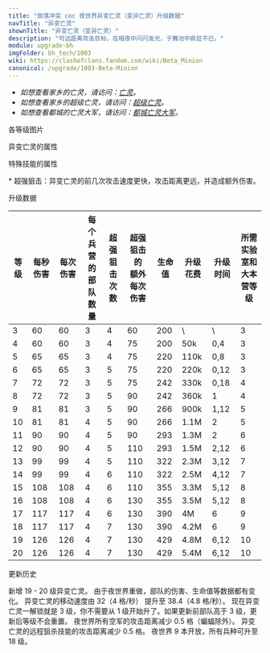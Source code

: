 ```yaml
---
title: "部落冲突 coc 夜世界异变亡灵（变异亡灵）升级数据"
navTitle: "异变亡灵"
shownTitle: "异变亡灵（变异亡灵）"
description: "可远距离攻击目标，在暗夜中闪闪发光，于舞池中疯狂不已。"
module: upgrade-bh
imgFolder: bh_tech/1003
wiki: https://clashofclans.fandom.com/wiki/Beta_Minion
canonical: /upgrade/1003-Beta-Minion
---
```


- *如想查看家乡的亡灵，请访问：[亡灵](/upgrade/0080-Minion)。*
- *如想查看家乡的超级亡灵，请访问：[超级亡灵](/upgrade/0608-Super-Minion)。*
- *如想查看都城的亡灵大军，请访问：[都城亡灵大军](/upgrade/2004-Minion-Horde)。*

<UnitInfo :folder="$frontmatter.imgFolder" imgSrc="Beta_Minion_info.png" :imgAlt="$frontmatter.navTitle" :description="$frontmatter.description" />

<SmallTitle>各等级图片</SmallTitle>

<Panel>
    <UnitImgGroup :folder="$frontmatter.imgFolder">
        <UnitImg imgTitle="3 - 6 级" imgSrc="Beta_Minion3.png" />
        <UnitImg imgTitle="7 - 10 级" imgSrc="Beta_Minion7.png" />
        <UnitImg imgTitle="11 - 14 级" imgSrc="Beta_Minion11.png" />
        <UnitImg imgTitle="15 - 18 级" imgSrc="Beta_Minion15.png" />
        <UnitImg imgTitle="19 - 20 级" imgSrc="Beta_Minion19.png" />
    </UnitImgGroup>
</Panel>

<SmallTitle>异变亡灵的属性</SmallTitle>

<UnitProperties>
    <UnitProperty pKey="攻击偏好" pValue="无" />
    <UnitProperty pKey="伤害类型" pValue="单体伤害" />
    <UnitProperty pKey="攻击的目标" pValue="地面和空中目标" />
    <UnitProperty pKey="移动速度" pValue="4.8 格/秒" />
    <UnitProperty pKey="攻击速度" pValue="1 秒/次" />
    <UnitProperty pKey="攻击距离" pValue="3.5 格" />
    <UnitProperty pKey="所需训练营等级" pValue="4" />
    <UnitProperty pKey="所需夜世界大本等级" pValue="3" />
</UnitProperties>

<SmallTitle>特殊技能的属性</SmallTitle>

<UnitProperties>
    <UnitProperty pKey="技能名称" pValue="超强狙击" />
    <UnitProperty pKey="技能类型" pValue="被动技能" />
    <UnitProperty pKey="技能描述" pValue="见说明<sup>*</sup>" />
</UnitProperties>

\* 超强狙击：异变亡灵的前几次攻击速度更快，攻击距离更远，并造成额外伤害。

<SmallTitle>升级数据</SmallTitle>

<script setup>
const tableExtraInfo = [
    {
        "column": 7,
        "type": "cost",
        "gpClass": "research",
        "icon": "Elixir2"
    },
    {
        "column": 8,
        "type": "time",
        "gpClass": "research"
    }
];
</script>

<UnitTable :tableExtraInfo="tableExtraInfo">

| 等级 | 每秒伤害 | 每次伤害|每个兵营的<br>部队数量|超强狙击<br>次数|超强狙击的<br>额外每次伤害|  生命值  | 升级花费 | 升级时间 |所需实验室和<br>大本营等级|
| ---- |   ---   |   ---  |         ---        |       ---      |           ---          |   ---   |   ---   |    ---   |           ---          |
|   3  |    60   |    60  |          3         |        4       |            60          |   200   |    \    |     \    |            3           |
|   4  |    60   |    60  |          3         |        4       |            75          |   200   |    50k  |  0,4     |            3           |
|   5  |    65   |    65  |          3         |        4       |            75          |   220   |   110k  |  0,8     |            3           |
|   6  |    65   |    65  |          3         |        5       |            75          |   220   |   220k  |  0,12    |            3           |
|   7  |    72   |    72  |          3         |        5       |            75          |   242   |   330k  |  0,18    |            4           |
|   8  |    72   |    72  |          3         |        5       |            90          |   242   |   360k  |  1       |            4           |
|   9  |    81   |    81  |          3         |        5       |            90          |   266   |   900k  |  1,12    |            5           |
|  10  |    81   |    81  |          4         |        5       |            90          |   266   |   1.1M  |  2       |            5           |
|  11  |    90   |    90  |          4         |        5       |            90          |   293   |   1.3M  |  2       |            6           |
|  12  |    90   |    90  |          4         |        5       |           110          |   293   |   1.5M  |  2,12    |            6           |
|  13  |    99   |    99  |          4         |        5       |           110          |   322   |   2.3M  |  3,12    |            7           |
|  14  |    99   |    99  |          4         |        6       |           110          |   322   |   2.5M  |  4,12    |            7           |
|  15  |   108   |   108  |          4         |        6       |           110          |   355   |   3.3M  |  5,12    |            8           |
|  16  |   108   |   108  |          4         |        6       |           130          |   355   |   3.5M  |  5,12    |            8           |
|  17  |   117   |   117  |          4         |        6       |           130          |   390   |     4M  |  6       |            9           |
|  18  |   117   |   117  |          4         |        7       |           130          |   390   |   4.2M  |  6       |            9           |
|  19  |   126   |   126  |          4         |        7       |           130          |   429   |   4.8M  |  6,12    |           10           |
|  20  |   126   |   126  |          4         |        7       |           130          |   429   |   5.4M  |  6,12    |           10           |
</UnitTable>

<SmallTitle>更新历史</SmallTitle>

<Timeline>
    <TimelineItem date="2023/05/15">
        <TimelineRow>新增 19 - 20 级异变亡灵。</TimelineRow>
        <TimelineRow>由于夜世界重做，部队的伤害、生命值等数据都有变化。</TimelineRow>
        <TimelineRow>异变亡灵的移动速度由 32（4 格/秒） 提升至 38.4（4.8 格/秒）。</TimelineRow>
        <TimelineRow>现在异变亡灵一解锁就是 3 级，你不需要从 1 级开始升了。如果更新前部队高于 3 级，更新后等级不会重置。</TimelineRow>
    </TimelineItem>
    <TimelineItem date="2022/05/02">
        <TimelineRow>夜世界所有空军的攻击距离减少 0.5 格（蝙蝠除外）。</TimelineRow>
        <TimelineRow>异变亡灵的远程狙杀技能的攻击距离减少 0.5 格。</TimelineRow>
    </TimelineItem>
    <TimelineItem date="2019/06/18">
        <TimelineRow>夜世界 9 本开放，所有兵种可升至 18 级。</TimelineRow>
    </TimelineItem>
    <TimelineItem :historyBottom="true" />
</Timeline>